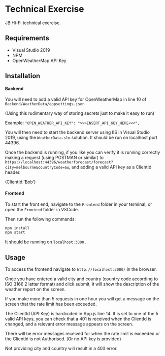 # Technical Exercise

JB Hi-Fi technical exercise.

## Requirements
- Visual Studio 2019
- NPM
- OpenWeatherMap API Key

## Installation

#### Backend

You will need to add a valid API key for OpenWeatherMap in line 10 of ```Backend/WeatherData/appsettings.json```

(Using this rudimentary way of storing secrets just to make it easy to run)

Example: 
```"OPEN_WEATHER_API_KEY": ">>>INSERT_API_KEY_HERE<<<",```

You will then need to start the backend server using IIS in Visual Studio 2019, using the ```WeatherData.sln``` solution. It should be run on localhost port 44396.

Once the backend is running, if you like you can verify it is running correctly making a request (using POSTMAN or similar) to ```https://localhost:44396/weatherforecast/forecast?city=melbourne&countryCode=au```, and adding a valid API key as a ClientId header.

(ClientId:'Bob')

#### Frontend
To start the front end, navigate to the ```Frontend``` folder in your terminal, or open the ```Frontend``` folder in VSCode.

Then run the following commands:

```bash
npm install
npm start
```
It should be running on ```localhost:3000.```

## Usage

To access the frontend navigate to ```http://localhost:3000/``` in the browser.

Once you have entered a valid city and country (country code according to ISO 3166 2 letter format) and click submit, it will show the description of the weather report on the screen. 

If you make more than 5 requests in one hour you will get a message on the screen that the rate limit has been exceeded.

The ClientId (API Key) is hardcoded in App.js line 14. It is set to one of the 5 valid API keys, you can check that a 401 is received when the ClientId is changed, and a relevant error message appears on the screen.

There will be error messages received for when the rate limit is exceeded or the ClientId is not Authorised. (Or no API key is provided)

Not providing city and country will result in a 400 error.
